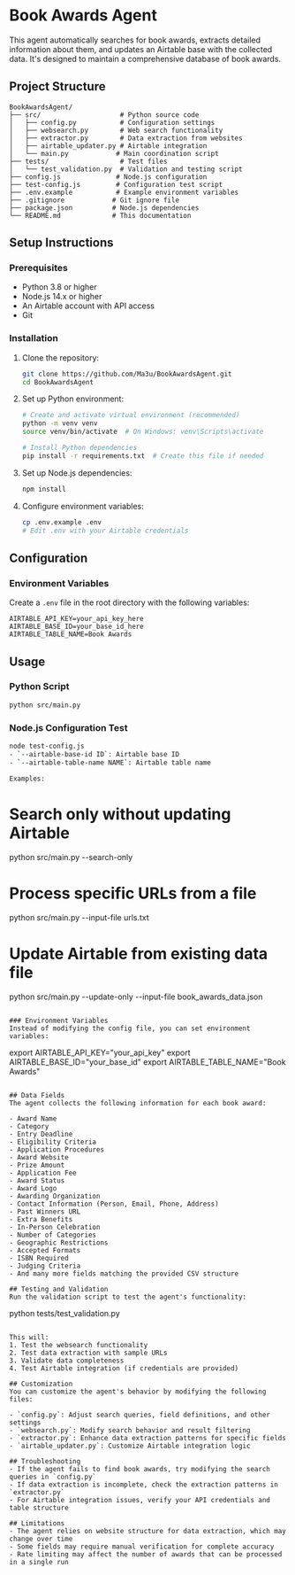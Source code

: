 # Book Awards Agent

This agent automatically searches for book awards, extracts detailed information about them, and updates an Airtable base with the collected data. It's designed to maintain a comprehensive database of book awards.

## Project Structure

```
BookAwardsAgent/
├── src/                    # Python source code
│   ├── config.py           # Configuration settings
│   ├── websearch.py        # Web search functionality
│   ├── extractor.py        # Data extraction from websites
│   ├── airtable_updater.py # Airtable integration
│   └── main.py            # Main coordination script
├── tests/                  # Test files
│   └── test_validation.py  # Validation and testing script
├── config.js              # Node.js configuration
├── test-config.js         # Configuration test script
├── .env.example           # Example environment variables
├── .gitignore            # Git ignore file
├── package.json          # Node.js dependencies
└── README.md             # This documentation
```

## Setup Instructions

### Prerequisites
- Python 3.8 or higher
- Node.js 14.x or higher
- An Airtable account with API access
- Git

### Installation

1. Clone the repository:
   ```bash
   git clone https://github.com/Ma3u/BookAwardsAgent.git
   cd BookAwardsAgent
   ```

2. Set up Python environment:
   ```bash
   # Create and activate virtual environment (recommended)
   python -m venv venv
   source venv/bin/activate  # On Windows: venv\Scripts\activate

   # Install Python dependencies
   pip install -r requirements.txt  # Create this file if needed
   ```

3. Set up Node.js dependencies:
   ```bash
   npm install
   ```

4. Configure environment variables:
   ```bash
   cp .env.example .env
   # Edit .env with your Airtable credentials
   ```

## Configuration

### Environment Variables
Create a `.env` file in the root directory with the following variables:

```
AIRTABLE_API_KEY=your_api_key_here
AIRTABLE_BASE_ID=your_base_id_here
AIRTABLE_TABLE_NAME=Book Awards
```

## Usage

### Python Script
```bash
python src/main.py
```

### Node.js Configuration Test
```bash
node test-config.js
- `--airtable-base-id ID`: Airtable base ID
- `--airtable-table-name NAME`: Airtable table name

Examples:
```
# Search only without updating Airtable
python src/main.py --search-only

# Process specific URLs from a file
python src/main.py --input-file urls.txt

# Update Airtable from existing data file
python src/main.py --update-only --input-file book_awards_data.json
```

### Environment Variables
Instead of modifying the config file, you can set environment variables:
```
export AIRTABLE_API_KEY="your_api_key"
export AIRTABLE_BASE_ID="your_base_id"
export AIRTABLE_TABLE_NAME="Book Awards"
```

## Data Fields
The agent collects the following information for each book award:

- Award Name
- Category
- Entry Deadline
- Eligibility Criteria
- Application Procedures
- Award Website
- Prize Amount
- Application Fee
- Award Status
- Award Logo
- Awarding Organization
- Contact Information (Person, Email, Phone, Address)
- Past Winners URL
- Extra Benefits
- In-Person Celebration
- Number of Categories
- Geographic Restrictions
- Accepted Formats
- ISBN Required
- Judging Criteria
- And many more fields matching the provided CSV structure

## Testing and Validation
Run the validation script to test the agent's functionality:
```
python tests/test_validation.py
```

This will:
1. Test the websearch functionality
2. Test data extraction with sample URLs
3. Validate data completeness
4. Test Airtable integration (if credentials are provided)

## Customization
You can customize the agent's behavior by modifying the following files:

- `config.py`: Adjust search queries, field definitions, and other settings
- `websearch.py`: Modify search behavior and result filtering
- `extractor.py`: Enhance data extraction patterns for specific fields
- `airtable_updater.py`: Customize Airtable integration logic

## Troubleshooting
- If the agent fails to find book awards, try modifying the search queries in `config.py`
- If data extraction is incomplete, check the extraction patterns in `extractor.py`
- For Airtable integration issues, verify your API credentials and table structure

## Limitations
- The agent relies on website structure for data extraction, which may change over time
- Some fields may require manual verification for complete accuracy
- Rate limiting may affect the number of awards that can be processed in a single run
